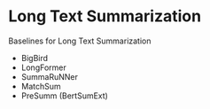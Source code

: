 # Long Text Summarization
Baselines for Long Text Summarization
  - BigBird
  - LongFormer
  - SummaRuNNer
  - MatchSum
  - PreSumm (BertSumExt)
